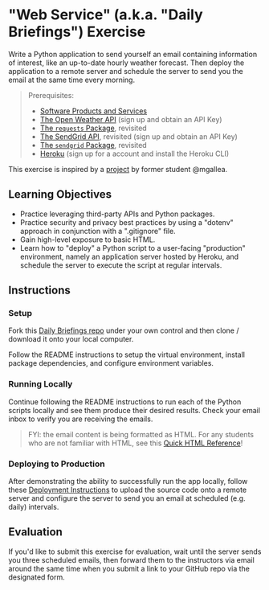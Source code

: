 # "Web Service" (a.k.a. "Daily Briefings") Exercise

Write a Python application to send yourself an email containing information of interest, like an up-to-date hourly weather forecast. Then deploy the application to a remote server and schedule the server to send you the email at the same time every morning.

> Prerequisites:
>   + [Software Products and Services](/units/unit-9.md)
>   + [The Open Weather API](https://home.openweathermap.org/api_keys) (sign up and obtain an API Key)
>   + [The `requests` Package](/notes/python/packages/requests.md), revisited
>   + [The SendGrid API](https://app.sendgrid.com/settings/api_keys), revisited (sign up and obtain an API Key)
>   + [The `sendgrid` Package](/notes/python/packages/sendgrid.md), revisited
>   + [Heroku](/notes/clis/heroku.md) (sign up for a account and install the Heroku CLI)

This exercise is inspired by a [project](https://github.com/mgallea/daily-email) by former student @mgallea.

## Learning Objectives

  + Practice leveraging third-party APIs and Python packages.
  + Practice security and privacy best practices by using a "dotenv" approach in conjunction with a ".gitignore" file.
  + Gain high-level exposure to basic HTML.
  + Learn how to "deploy" a Python script to a user-facing "production" environment, namely an application server hosted by Heroku, and schedule the server to execute the script at regular intervals.

## Instructions

### Setup

Fork this [Daily Briefings repo](https://github.com/prof-rossetti/daily-briefings-py) under your own control and then clone / download it onto your local computer.

Follow the README instructions to setup the virtual environment, install package dependencies, and configure environment variables.

### Running Locally

Continue following the README instructions to run each of the Python scripts locally and see them produce their desired results. Check your email inbox to verify you are receiving the emails.

> FYI: the email content is being formatted as HTML. For any students who are not familiar with HTML, see this [Quick HTML Reference](https://www.w3schools.com/html/html_basic.asp)!

### Deploying to Production

After demonstrating the ability to successfully run the app locally, follow these [Deployment Instructions](deploying.md) to upload the source code onto a remote server and configure the server to send you an email at scheduled (e.g. daily) intervals.

## Evaluation

If you'd like to submit this exercise for evaluation, wait until the server sends you three scheduled emails, then forward them to the instructors via email around the same time when you submit a link to your GitHub repo via the designated form.
